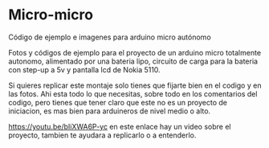 # Micro-micro
Código de ejemplo e imagenes para arduino micro autónomo 

Fotos y códigos de ejemplo para el proyecto de un arduino micro totalmente autonomo,
alimentado por una bateria lipo, circuito de carga para la bateria con step-up a 5v 
y pantalla lcd de Nokia 5110.

Si quieres replicar este montaje solo tienes que fijarte bien en el codigo y en las 
fotos. Ahi esta todo lo que necesitas, sobre todo en los comentarios del codigo, 
pero tienes que tener claro que este no es un proyecto de iniciacion, es mas bien
para arduineros de nivel medio o alto.

https://youtu.be/bIiXWA6P-yc en este enlace hay un video sobre el proyecto, tambien 
te ayudara a replicarlo o a entenderlo.
